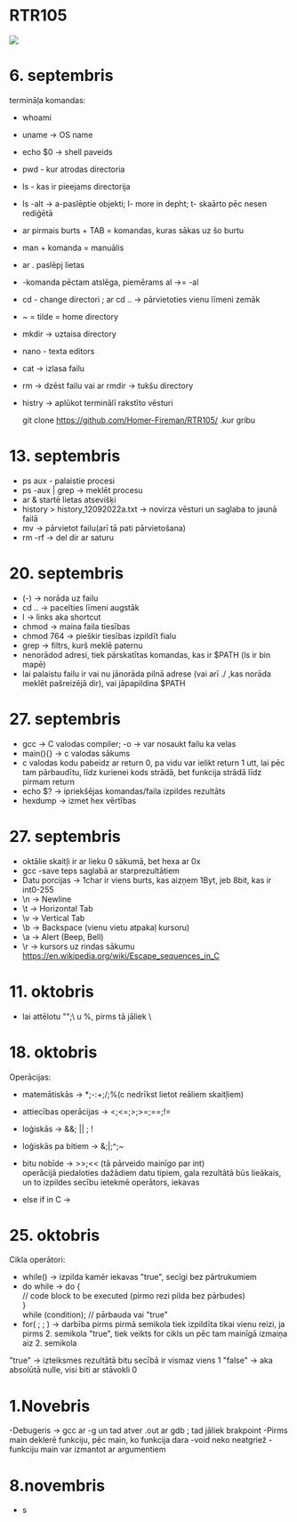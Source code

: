# RTR105
![](https://leverageedublog.s3.ap-south-1.amazonaws.com/blog/wp-content/uploads/2020/06/22210327/BE-Computer-Science.png)
 # 6. septembris

termināļa komandas:
- whoami 
- uname -> OS name
- echo $0 -> shell paveids
- pwd - kur atrodas directoria  
- ls - kas ir pieejams directorija
- ls -alt -> a-paslēptie objekti; l- more in depht; t- skaārto pēc nesen rediģētā  
- ar pirmais burts + TAB = komandas, kuras sākas uz šo burtu  
- man + komanda = manuālis  
- ar . paslēpj lietas
- -komanda pēctam atslēga, piemērams al ->= -al  
- cd - change directori  ; ar cd .. -> pārvietoties vienu līmeni zemāk
-  ~ = tilde = home directory  
- mkdir -> uztaisa directory  
- nano - texta editors
- cat -> izlasa failu  
- rm -> dzēst failu vai ar rmdir -> tukšu directory
- histry -> aplūkot terminālī rakstīto vēsturi

  
  git clone https://github.com/Homer-Fireman/RTR105/ .kur gribu
  
  
 # 13. septembris
  
 - ps aux - palaistie procesi
 - ps -aux | grep -> meklēt procesu
 - ar & startē lietas atsevišķi
 - history > history_12092022a.txt  -> novirza vēsturi un saglaba to jaunā failā
 - mv -> pārvietot failu(arī tā pati pārvietošana)
 - rm -rf -> del dir ar saturu

  # 20. septembris
  
 - (-) -> norāda uz failu
 - cd .. -> pacelties līmeni augstāk
 - l -> links aka shortcut
 - chmod -> maina faila tiesības
 - chmod 764 -> pieškir tiesības izpildīt fialu
 - grep -> filtrs, kurš meklē paternu
 - nenorādod adresi, tiek pārskatītas komandas, kas ir $PATH (ls ir bin mapē)
 - lai palaistu failu ir vai nu jānorāda pilnā adrese (vai arī ./ ,kas norāda meklēt pašreizējā dir), vai jāpapildina $PATH

  # 27. septembris
 
 - gcc -> C valodas compiler; -o -> var nosaukt failu ka velas
 - main(){} -> c valodas sākums
 - c valodas kodu pabeidz ar return 0, pa vidu var ielikt return 1 utt, lai pēc tam pārbaudītu, līdz kurienei kods strādā, bet funkcija strādā līdz pirmam    return
 - echo $? -> ipriekšējas komandas/faila izpildes rezultāts
 - hexdump -> izmet hex vērtības


  # 27. septembris
  
 - oktālie skaitļi ir ar lieku 0 sākumā, bet hexa ar 0x
 - gcc -save teps saglabā ar starprezultātiem
 - Datu porcijas -> 1char ir viens burts, kas aizņem 1Byt, jeb 8bit, kas ir int0-255
 - \n -> Newline
 - \t -> Horizontal Tab
 - \v -> Vertical Tab
 - \b -> Backspace (vienu vietu atpakaļ kursoru)
 - \a -> Alert (Beep, Bell)
 - \r -> kursors uz rindas sākumu
 https://en.wikipedia.org/wiki/Escape_sequences_in_C




  # 11. oktobris
  
 - lai attēlotu "";\ u %, pirms tā jāliek \
 
 
  # 18. oktobris
   
 Operācijas:
 - matemātiskās -> *;-:+;/;%(c nedrīkst lietot reāliem skaitļiem)
 - attiecības operācijas -> <;<=;>;>=;==;!=
 - loģiskās -> &&; || ; !
 - loģiskās pa bitiem -> &;|;^;~ 
 - bitu nobīde -> >>;<< (tā pārveido mainīgo par int)  
operācijā piedaloties dažādiem datu tipiem, gala rezultātā būs lieākais, un to izpildes secību ietekmē operātors, iekavas
  
 - else if in C -> 

  # 25. oktobris
 
Cikla operātori:
 - while() -> izpilda kamēr iekavas "true", secīgi bez pārtrukumiem
 - do while -> do {  
  // code block to be executed (pirmo rezi pilda bez pārbudes)  
  }  
   while (condition); // pārbauda vai "true"
 - for( ; ; ) -> darbība pirms pirmā semikola tiek izpildīta tikai vienu reizi, ja pirms 2. semikola "true", tiek veikts for cikls un pēc tam mainīgā izmaiņa aiz 2. semikola
   
"true" -> izteiksmes rezultātā bitu secībā ir vismaz viens 1
"false" -> aka absolūtā nulle, visi biti ar stāvokli 0


# 1.Novebris

 -Debugeris -> gcc ar -g un tad atver .out ar gdb ; tad jāliek brakpoint
 -Pirms main deklerē funkciju, pēc main, ko funkcija dara
 -void neko neatgriež
 -funkciju main var izmantot ar argumentiem
 
 
 # 8.novembris
 
 - s
